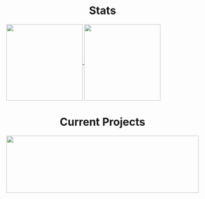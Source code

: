 <h1 align="center"> Stats </h1>
<a href="https://github.com/8mpty/main/README.md" width="100%">
  <img height=200 align="center" src="https://github-readme-stats.vercel.app/api?username=8mpty&show_icons=true&theme=radical&include_all_commits=true" />
</a>
<a href="https://github.com/8mpty/main/README.md">
  <img height=200 align="center" src="https://github-readme-stats.vercel.app/api/top-langs/?username=8mpty&layout=donut&theme=radical&card_width=320" />
</a>

<h1 align="center"> Current Projects </h1>
<a href="https://github.com/anuraghazra/main/README.md">
  <img height=150 align="center" width="100%" src="https://github-readme-stats.vercel.app/api/pin/?username=8mpty&repo=Windows_Post_Install_Batch&theme=radical" />
</a>
